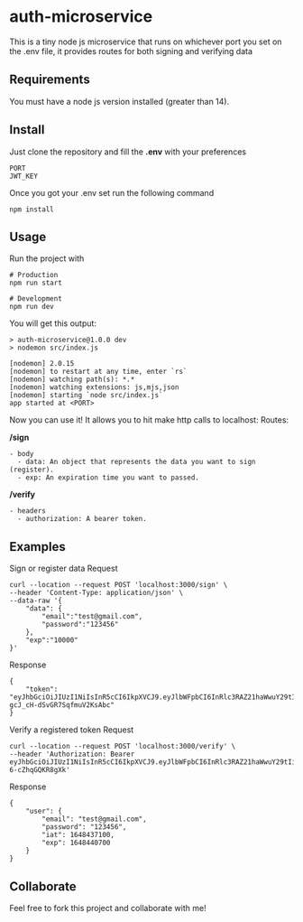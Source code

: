 # auth-microservice
This is a tiny node js microservice that runs on whichever port you set on the .env file, it provides routes for both signing and verifying data

## Requirements
You must have a node js version installed (greater than 14).

## Install
Just clone the repository and fill the **.env** with your preferences
```
PORT
JWT_KEY
```
Once you got your .env set run the following command
```
npm install
```
## Usage
Run the project with

```
# Production
npm run start

# Development
npm run dev

```
You will get this output:
```
> auth-microservice@1.0.0 dev
> nodemon src/index.js

[nodemon] 2.0.15
[nodemon] to restart at any time, enter `rs`
[nodemon] watching path(s): *.*
[nodemon] watching extensions: js,mjs,json
[nodemon] starting `node src/index.js`
app started at <PORT>
```
Now you can use it! It allows you to hit make http calls to localhost:<PORT>
Routes:
  
  **/sign**
  
    - body
      - data: An object that represents the data you want to sign (register).
      - exp: An expiration time you want to passed.
  
  **/verify**
  
    - headers
      - authorization: A bearer token.
  
## Examples
Sign or register data
Request
```
curl --location --request POST 'localhost:3000/sign' \
--header 'Content-Type: application/json' \
--data-raw '{
    "data": {
        "email":"test@gmail.com",
        "password":"123456"
    },
    "exp":"10000"
}'
```
Response
```
{
    "token": "eyJhbGciOiJIUzI1NiIsInR5cCI6IkpXVCJ9.eyJlbWFpbCI6InRlc3RAZ21haWwuY29tIiwicGFzc3dvcmQiOiIxMjM0NTYiLCJpYXQiOjE2NDg0MzcxMDAsImV4cCI6MTY0ODQ0MDcwMH0.ZM3DcaqnKHvcu19aV-gcJ_cH-dSvGR7SqfmuV2KsAbc"
}
```
  
Verify a registered token
Request
```
curl --location --request POST 'localhost:3000/verify' \
--header 'Authorization: Bearer eyJhbGciOiJIUzI1NiIsInR5cCI6IkpXVCJ9.eyJlbWFpbCI6InRlc3RAZ21haWwuY29tIiwicGFzc3dvcmQiOiIxMjM0NTYiLCJpYXQiOjE2NDg0MzM4NzYsImV4cCI6MTY0ODQzMzg4Nn0.Fd1CIliOLSg94vUh5gnLSocdFpel-6-cZhqGQKR8gXk'
```
Response
```
{
    "user": {
        "email": "test@gmail.com",
        "password": "123456",
        "iat": 1648437100,
        "exp": 1648440700
    }
}
```
## Collaborate
Feel free to fork this project and collaborate with me!


